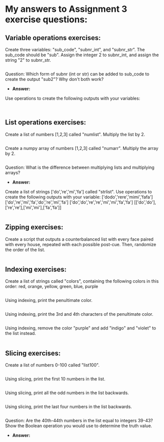 # My answers to Assignment 3 exercise questions:

## **Variable operations exercises:**
Create three variables: "sub_code", "subnr_int", and "subnr_str". The sub_code should be "sub". Assign the integer 2 to subnr_int, and assign the string "2" to subnr_str. 
```

```
Question: Which form of subnr (int or str) can be added to sub_code to create the output "sub2"? Why don't both work?
- **Answer:**

Use operations to create the following outputs with your variables:
```


```

## **List operations exercises:**
Create a list of numbers [1,2,3] called "numlist". Multiply the list by 2.
```

```
Create a numpy array of numbers [1,2,3] called "numarr". Multiply the array by 2.
```

```
Question: What is the difference between multiplying lists and multiplying arrays?
- **Answer:**

Create a list of strings ['do','re','mi','fa'] called "strlist". Use operations to create the following outputs with your variable:
['dodo','rere','mimi','fafa']
['do','re','mi','fa','do','re','mi','fa']
['do','do','re','re','mi','mi','fa','fa']
[['do','do'],['re','re'],['mi','mi'],['fa','fa']]
```

```

## **Zipping exercises:**
Create a script that outputs a counterbalanced list with every face paired with every house, repeated with each possible post-cue. Then, randomize the order of the list.
```

```

## **Indexing exercises:**
Create a list of strings called "colors", containing the following colors in this order: red, orange, yellow, green, blue, purple
```

```
Using indexing, print the penultimate color.
```

```
Using indexing, print the 3rd and 4th characters of the penultimate color.
```

```
Using indexing, remove the color "purple" and add "indigo" and "violet" to the list instead.
```

```

## **Slicing exercises:**
Create a list of numbers 0-100 called "list100".
```

```
Using slicing, print the first 10 numbers in the list.
```

```
Using slicing, print all the odd numbers in the list backwards.
```

```
Using slicing, print the last four numbers in the list backwards.
```

```
Question: Are the 40th-44th numbers in the list equal to integers 39-43? Show the Boolean operation you would use to determine the truth value.
- **Answer:**
```

```
